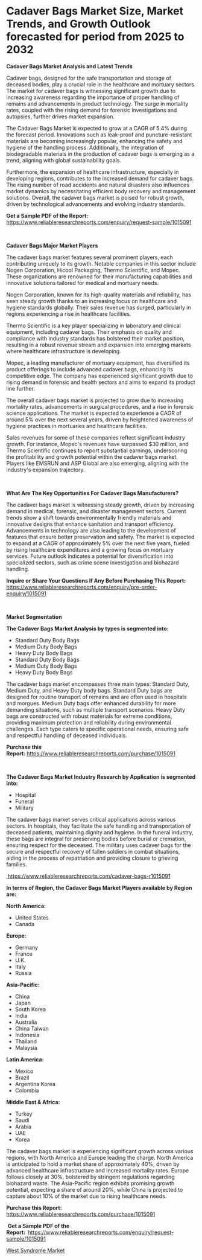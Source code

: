 <p><h1>Cadaver Bags Market Size, Market Trends, and Growth Outlook forecasted for period from 2025 to 2032</h1></p><p><strong>Cadaver Bags Market Analysis and Latest Trends</strong></p>
<p><p>Cadaver bags, designed for the safe transportation and storage of deceased bodies, play a crucial role in the healthcare and mortuary sectors. The market for cadaver bags is witnessing significant growth due to increasing awareness regarding the importance of proper handling of remains and advancements in product technology. The surge in mortality rates, coupled with the rising demand for forensic investigations and autopsies, further drives market expansion.</p><p>The Cadaver Bags Market is expected to grow at a CAGR of 5.4% during the forecast period. Innovations such as leak-proof and puncture-resistant materials are becoming increasingly popular, enhancing the safety and hygiene of the handling process. Additionally, the integration of biodegradable materials in the production of cadaver bags is emerging as a trend, aligning with global sustainability goals.</p><p>Furthermore, the expansion of healthcare infrastructure, especially in developing regions, contributes to the increased demand for cadaver bags. The rising number of road accidents and natural disasters also influences market dynamics by necessitating efficient body recovery and management solutions. Overall, the cadaver bags market is poised for robust growth, driven by technological advancements and evolving industry standards.</p></p>
<p><strong>Get a Sample PDF of the Report:&nbsp;</strong> <a href="https://www.reliableresearchreports.com/enquiry/request-sample/1015091?utm_campaign=2745&utm_medium=2&utm_source=Github&utm_content=ia&utm_term=06032025&utm_id=cadaver-bags">https://www.reliableresearchreports.com/enquiry/request-sample/1015091</a></p>
<p>&nbsp;</p>
<p><strong>Cadaver Bags Major Market Players</strong></p>
<p><p>The cadaver bags market features several prominent players, each contributing uniquely to its growth. Notable companies in this sector include Nogen Corporation, Hicool Packaging, Thermo Scientific, and Mopec. These organizations are renowned for their manufacturing capabilities and innovative solutions tailored for medical and mortuary needs.</p><p>Nogen Corporation, known for its high-quality materials and reliability, has seen steady growth thanks to an increasing focus on healthcare and hygiene standards globally. Their sales revenue has surged, particularly in regions experiencing a rise in healthcare facilities.</p><p>Thermo Scientific is a key player specializing in laboratory and clinical equipment, including cadaver bags. Their emphasis on quality and compliance with industry standards has bolstered their market position, resulting in a robust revenue stream and expansion into emerging markets where healthcare infrastructure is developing.</p><p>Mopec, a leading manufacturer of mortuary equipment, has diversified its product offerings to include advanced cadaver bags, enhancing its competitive edge. The company has experienced significant growth due to rising demand in forensic and health sectors and aims to expand its product line further.</p><p>The overall cadaver bags market is projected to grow due to increasing mortality rates, advancements in surgical procedures, and a rise in forensic science applications. The market is expected to experience a CAGR of around 5% over the next several years, driven by heightened awareness of hygiene practices in mortuaries and healthcare facilities.</p><p>Sales revenues for some of these companies reflect significant industry growth. For instance, Mopec's revenues have surpassed $30 million, and Thermo Scientific continues to report substantial earnings, underscoring the profitability and growth potential within the cadaver bags market. Players like EMSRUN and ASP Global are also emerging, aligning with the industry's expansion trajectory.</p></p>
<p>&nbsp;</p>
<p><strong>What Are The Key Opportunities For Cadaver Bags Manufacturers?</strong></p>
<p><p>The cadaver bags market is witnessing steady growth, driven by increasing demand in medical, forensic, and disaster management sectors. Current trends show a shift towards environmentally friendly materials and innovative designs that enhance sanitation and transport efficiency. Advancements in technology are also leading to the development of features that ensure better preservation and safety. The market is expected to expand at a CAGR of approximately 5% over the next five years, fueled by rising healthcare expenditures and a growing focus on mortuary services. Future outlook indicates a potential for diversification into specialized sectors, such as crime scene investigation and biohazard handling.</p></p>
<p><strong>Inquire or Share Your Questions If Any Before Purchasing This Report:</strong> <a href="https://www.reliableresearchreports.com/enquiry/pre-order-enquiry/1015091?utm_campaign=2745&utm_medium=2&utm_source=Github&utm_content=ia&utm_term=06032025&utm_id=cadaver-bags">https://www.reliableresearchreports.com/enquiry/pre-order-enquiry/1015091</a></p>
<p>&nbsp;</p>
<p><strong>Market Segmentation</strong></p>
<p><strong>The Cadaver Bags Market Analysis by types is segmented into:</strong></p>
<p><ul><li>Standard Duty Body Bags</li><li>Medium Duty Body Bags</li><li>Heavy Duty Body Bags</li><li>Standard Duty Body Bags</li><li>Medium Duty Body Bags</li><li>Heavy Duty Body Bags</li></ul></p>
<p><p>The cadaver bags market encompasses three main types: Standard Duty, Medium Duty, and Heavy Duty body bags. Standard Duty bags are designed for routine transport of remains and are often used in hospitals and morgues. Medium Duty bags offer enhanced durability for more demanding situations, such as multiple transport scenarios. Heavy Duty bags are constructed with robust materials for extreme conditions, providing maximum protection and reliability during environmental challenges. Each type caters to specific operational needs, ensuring safe and respectful handling of deceased individuals.</p></p>
<p><strong>Purchase this Report:&nbsp;</strong><a href="https://www.reliableresearchreports.com/purchase/1015091?utm_campaign=2745&utm_medium=2&utm_source=Github&utm_content=ia&utm_term=06032025&utm_id=cadaver-bags">https://www.reliableresearchreports.com/purchase/1015091</a></p>
<p>&nbsp;</p>
<p><strong>The Cadaver Bags Market Industry Research by Application is segmented into:</strong></p>
<p><ul><li>Hospital</li><li>Funeral</li><li>Military</li></ul></p>
<p><p>The cadaver bags market serves critical applications across various sectors. In hospitals, they facilitate the safe handling and transportation of deceased patients, maintaining dignity and hygiene. In the funeral industry, these bags are integral for preserving bodies before burial or cremation, ensuring respect for the deceased. The military uses cadaver bags for the secure and respectful recovery of fallen soldiers in combat situations, aiding in the process of repatriation and providing closure to grieving families.</p></p>
<p><a href="https://www.reliableresearchreports.com/cadaver-bags-r1015091?utm_campaign=2745&utm_medium=2&utm_source=Github&utm_content=ia&utm_term=06032025&utm_id=cadaver-bags">&nbsp;https://www.reliableresearchreports.com/cadaver-bags-r1015091</a></p>
<p><strong>In terms of Region, the Cadaver Bags Market Players available by Region are:</strong></p>
<p>
    <p> <strong> North America: </strong>
        <ul>
            <li>United States</li>
            <li>Canada</li>
        </ul>
        </p> 
    <p> <strong> Europe: </strong>
        <ul>
            <li>Germany</li>
            <li>France</li>
            <li>U.K.</li>
            <li>Italy</li>
            <li>Russia</li>
        </ul>
        </p> 
    <p> <strong> Asia-Pacific: </strong>
        <ul>
            <li>China</li>
            <li>Japan</li>
            <li>South Korea</li>
            <li>India</li>
            <li>Australia</li>
            <li>China Taiwan</li>
            <li>Indonesia</li>
            <li>Thailand</li>
            <li>Malaysia</li>
        </ul>
        </p> 
    <p> <strong> Latin America: </strong>
        <ul>
            <li>Mexico</li>
            <li>Brazil</li>
            <li>Argentina Korea</li>
            <li>Colombia</li>
        </ul>
        </p> 
    <p> <strong> Middle East & Africa: </strong>
        <ul>
            <li>Turkey</li>
            <li>Saudi</li>
            <li>Arabia</li>
            <li>UAE</li>
            <li>Korea</li>
        </ul>
    </p>
    </p>
<p><p>The cadaver bags market is experiencing significant growth across various regions, with North America and Europe leading the charge. North America is anticipated to hold a market share of approximately 40%, driven by advanced healthcare infrastructure and increased mortality rates. Europe follows closely at 30%, bolstered by stringent regulations regarding biohazard waste. The Asia-Pacific region exhibits promising growth potential, expecting a share of around 20%, while China is projected to capture about 10% of the market due to rising healthcare needs.</p></p>
<p><strong>Purchase this Report: </strong><a href="https://www.reliableresearchreports.com/purchase/1015091?utm_campaign=2745&utm_medium=2&utm_source=Github&utm_content=ia&utm_term=06032025&utm_id=cadaver-bags">https://www.reliableresearchreports.com/purchase/1015091</a></p>
<p>&nbsp;<strong>Get a Sample PDF of the Report:&nbsp;&nbsp;</strong><a href="https://www.reliableresearchreports.com/enquiry/request-sample/1015091?utm_campaign=2745&utm_medium=2&utm_source=Github&utm_content=ia&utm_term=06032025&utm_id=cadaver-bags">https://www.reliableresearchreports.com/enquiry/request-sample/1015091</a></p>
<p><strong></strong></p>
<p><p><a href="https://github.com/tashiafun920/Market-Research-Report-List-1/blob/main/west-syndrome-market.md?utm_campaign=2745&utm_medium=2&utm_source=Github&utm_content=ia&utm_term=06032025&utm_id=cadaver-bags">West Syndrome Market</a></p></p>
